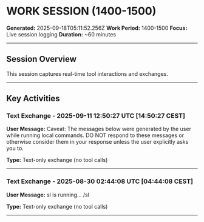 # WORK SESSION (1400-1500)

**Generated:** 2025-09-18T05:11:52.256Z
**Work Period:** 1400-1500
**Focus:** Live session logging
**Duration:** ~60 minutes

---

## Session Overview

This session captures real-time tool interactions and exchanges.

---

## Key Activities

### Text Exchange - 2025-09-11 12:50:27 UTC [14:50:27 CEST]

**User Message:** Caveat: The messages below were generated by the user while running local commands. DO NOT respond to these messages or otherwise consider them in your response unless the user explicitly asks you to.

**Type:** Text-only exchange (no tool calls)

---

### Text Exchange - 2025-08-30 02:44:08 UTC [04:44:08 CEST]

**User Message:** <command-message>sl is running…</command-message>
<command-name>/sl</command-name>

**Type:** Text-only exchange (no tool calls)

---

